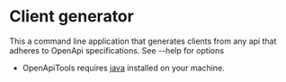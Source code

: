 # Client generator

This a command line application that generates clients from any api that adheres to OpenApi specifications.
See --help for options

- OpenApiTools requires [java](https://www.oracle.com/java/technologies/downloads/) installed on your machine.
